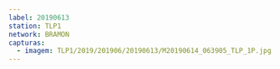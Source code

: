 ```yaml
---
label: 20190613
station: TLP1
network: BRAMON
capturas:
  - imagem: TLP1/2019/201906/20190613/M20190614_063905_TLP_1P.jpg
---
```


